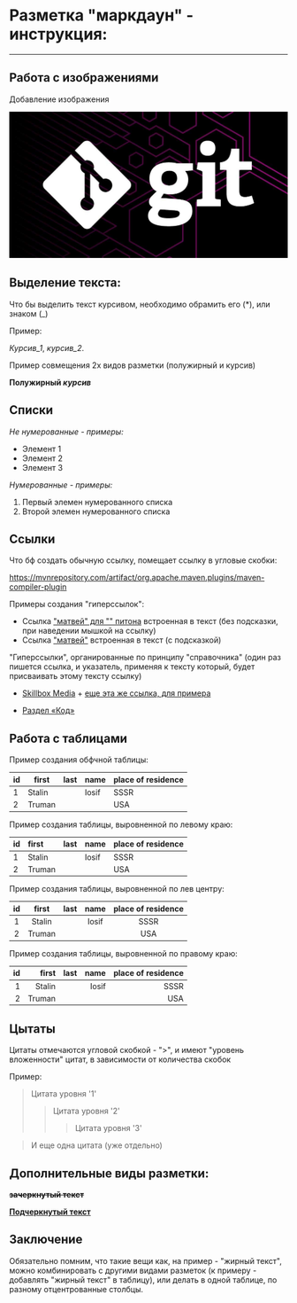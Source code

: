 # Разметка "маркдаун" - инструкция:
---

## Работа с изображениями

Добавление изображения

![GIT](git.jpg)


## Выделение текста:

Что бы выделить текст курсивом, необходимо обрамить его (*), или знаком (_)

Пример:

*Курсив_1*, _курсив_2_.

Пример совмещения 2х видов разметки (полужирный и курсив)

**Полужирный _курсив_**

## Списки

*Нe нумерованные - примеры:*
* Элемент 1
* Элемент 2
* Элемент 3

*Нумерованные - примеры:*
1. Первый элемен нумерованного списка
2. Второй элемен нумерованного списка

## Ссылки

Что бф создать обычную ссылку, помещает ссылку в угловые скобки:

<https://mvnrepository.com/artifact/org.apache.maven.plugins/maven-compiler-plugin>

Примеры создания "гиперссылок":

* Ссылка ["матвей" для "" питона](https://www.mathway.com/ru/Algebra) встроенная в текст (без подсказки, при наведении мышкой на ссылку)
* Ссылка ["матвей"](https://www.mathway.com/ru/Algebra "для 'питона'") встроенная в текст (с подсказкой) 

"Гиперссылки", органированные по принципу "справочника" (один раз пишется ссылка, и указатель, применяя к тексту который, будет присваивать этому тексту ссылку)

* [Skillbox Media][1] + [еще эта же ссылка, для примера][1]

* [Раздел «Код»][code]

[1]: https://skillbox.ru/media "Всплывающая подсказка"

[code]: https://skillbox.ru/media/code/

## Работа с таблицами

Пример создания обфчной таблицы:

|id|first|last|name|place of residence|
|-|-|-|-|-|
|1|Stalin||Iosif|SSSR|
|2|Truman|||USA|

Пример создания таблицы, выровненной по левому краю:

|id|first|last|name|place of residence|
|:-|:-|:-|:-|:-|
|1|Stalin||Iosif|SSSR|
|2|Truman|||USA|

Пример создания таблицы, выровненной по лев центру:

|id|first|last|name|place of residence|
|:-:|:-:|:-:|:-:|:-:|
|1|Stalin||Iosif|SSSR|
|2|Truman|||USA|

Пример создания таблицы, выровненной по правому краю:

|id|first|last|name|place of residence|
|-:|-:|-:|-:|-:|
|1|Stalin||Iosif|SSSR|
|2|Truman|||USA|

## Цытаты

Цитаты отмечаются угловой скобкой - ">", и имеют "уровень вложенности" цитат, в зависимости от количества скобок

Пример:

> Цитата уровня '1'
>> Цитата уровня '2'
>>> Цитата уровня '3'

> И еще одна цитата (уже отдельно)

## Дополнительные виды разметки:

**~~зачеркнутый текст~~**

<u>**Подчеркнутый текст**</u>

## Заключение

Обязательно помним, что такие вещи как, на пример - "жирный текст", можно комбинировать с другими видами разметок (к примеру - добавлять "жирный текст" в таблицу), или делать в одной таблице, по разному отцентрованные столбцы.